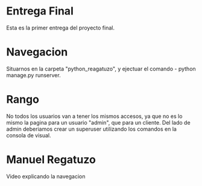 # Entrega Final
Esta es la primer entrega del proyecto final.

# Navegacion 

Situarnos en la carpeta "python_reagatuzo", y ejectuar el comando - python manage.py runserver.

# Rango

No todos los usuarios van a tener los mismos accesos, ya que no es lo mismo la pagina para un usuario "admin", que para un cliente.
Del lado de admin deberiamos crear un superuser utilizando los comandos en la consola de visual.

# Manuel Regatuzo

Video explicando la navegacion